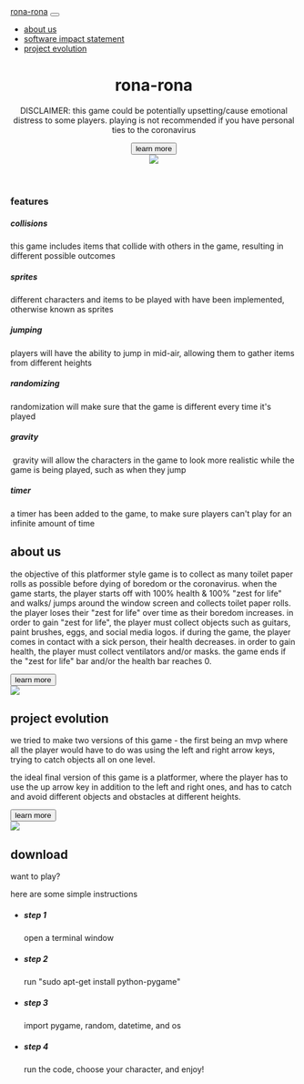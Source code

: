 <html lang="en">

<head>
	<base href="/">
	<!-- Required meta tags -->
	<title>Wappler starter page</title>
	<meta charset="utf-8">
	<meta name="viewport" content="width=device-width, initial-scale=1, shrink-to-fit=no">
	<!-- Bootstrap CSS -->
	<link href="https://stackpath.bootstrapcdn.com/font-awesome/4.7.0/css/font-awesome.min.css" rel="stylesheet" integrity="sha384-wvfXpqpZZVQGK6TAh5PVlGOfQNHSoD2xbE+QkPxCAFlNEevoEH3Sl0sibVcOQVnN" crossorigin="anonymous">
	<link rel="stylesheet" href="https://stackpath.bootstrapcdn.com/bootstrap/4.4.1/css/bootstrap.min.css" integrity="sha384-Vkoo8x4CGsO3+Hhxv8T/Q5PaXtkKtu6ug5TOeNV6gBiFeWPGFN9MuhOf23Q9Ifjh" crossorigin="anonymous">
	<!-- Custom CSS styles-->
	<link rel="stylesheet" href="css/style.css">
	<script src="https://code.jquery.com/jquery-3.3.1.slim.min.js" integrity="sha384-q8i/X+965DzO0rT7abK41JStQIAqVgRVzpbzo5smXKp4YfRvH+8abtTE1Pi6jizo" crossorigin="anonymous"></script>
</head>

<body>
	<nav class="navbar navbar-light bg-light navbar-expand-lg fixed-top">
		<div class="container"> <a class="navbar-brand" href="https://sd2020spring.github.io/DepthProject-prisha-rishita-and-kate/index.html">rona-rona</a>
			<button class="navbar-toggler" type="button" data-toggle="collapse" data-target="#navbarNav" aria-controls="navbarNav" aria-expanded="false" aria-label="Toggle navigation"> <span class="navbar-toggler-icon"></span> </button>
			<div class="collapse navbar-collapse" id="navbarNav">
				<ul class="navbar-nav ml-auto">
					<li class="nav-item active"> <a class="nav-link" href="https://sd2020spring.github.io/DepthProject-prisha-rishita-and-kate/pages/aboutus.html">about us</a> </li>
					<li class="nav-item"> <a class="nav-link" href="https://sd2020spring.github.io/DepthProject-prisha-rishita-and-kate/softwareimpactstatement.html">software impact statement</a> </li>
					<li class="nav-item"> <a class="nav-link" href="https://sd2020spring.github.io/DepthProject-prisha-rishita-and-kate/pages/evolution.html">project evolution</a> </li>
				</ul>
			</div>
		</div>
	</nav>
	<header id="page-header" class="pb-md-5 pb-5 pb-lg-0">
		<div class="container">
			<div class="row">
				<div id="header-text" class="order-2 order-sm-2 order-md-1 col-12 col-sm-12 col-md-7 col-lg-6">
					<h1 class="display-4">rona-rona</h1>
					<p class="lead">
						DISCLAIMER: this game could be potentially upsetting/cause emotional distress to some players. playing is not recommended if you have personal ties to the coronavirus</p>
					<a class="nav-link" href="https://sd2020spring.github.io/DepthProject-prisha-rishita-and-kate/blob/master/pages/softwareimpactstatement.html"><button type="button" class="btn btn-primary">learn more
					</button></a>
				</div>
				<div id="header-img" class="order-1 order-sm-1 order-md-2 col-12 col-sm-12 col-md-5 col-lg-6">
					<img class="img-fluid" src="assets/images/1.jpg"> </div>
			</div>
		</div>
	</header>
	<section id="features" class="bg-white">
		<div class="container">
			<div class="row">
				<div class="col-12 text-center">
					<h3 class="section-title">features</h3>
				</div>
			</div>
			<div class="row">
				<div class="col-12 col-md-6 col-lg-4 text-center py-4"> <i class="fa fa-car fa-4x text-muted" aria-hidden="true"></i>
					<h5 class="text-info">collisions</h5>
					<p class="text-muted">this game includes items that collide with others in the game, resulting in different possible outcomes&nbsp;</p>
				</div>
				<div class="col-12 col-md-6 col-lg-4 text-center py-4"> <i class="fa fa-user fa-4x text-muted" aria-hidden="true"></i>
					<h5 class="text-info">sprites</h5>
					<p class="text-muted">different characters and items to be played with have been implemented, otherwise known as sprites&nbsp;</p>
				</div>
				<div class="col-12 col-md-6 col-lg-4 text-center py-4"> <i class="fa fa-chevron-up fa-4x text-muted" aria-hidden="true"></i>
					<h5 class="text-info">jumping</h5>
					<p class="text-muted">players will have the ability to jump in mid-air, allowing them to gather items from different heights</p>
				</div>
				<div class="col-12 col-md-6 col-lg-4 text-center py-4"> <i aria-hidden="true" class="fa fa-random fa-4x text-muted"></i>
					<h5 class="text-info">randomizing</h5>
					<p class="text-muted">randomization will make sure that the game is different every time it's played&nbsp;</p>
				</div>
				<div class="col-12 col-md-6 col-lg-4 text-center py-4"> <i class="fa fa-arrow-down fa-4x text-muted" aria-hidden="true"></i>
					<h5 class="text-info">gravity</h5>
					<p class="text-muted">&nbsp;gravity will allow the characters in the game to look more realistic while the game is being played, such as when they jump</p>
				</div>
				<div class="col-12 col-md-6 col-lg-4 text-center py-4"> <i class="fa fa-clock-o fa-4x text-muted" aria-hidden="true"></i>
					<h5 class="text-info">timer</h5>
					<p class="text-muted">a timer has been added to the game, to make sure players can't play for an infinite amount of time</p>
				</div>
			</div>
		</div>
	</section>
	<section id="screenshots" class="bg-light">
		<div class="container-fluid px-lg-0 px-3">
			<div class="row align-items-center px-lg-0 no-gutters">
				<div class="col-12 col-lg-4 mx-auto order-lg-2 mb-3">
					<h2>about us</h2>
					<p>the objective of this platformer style game is to collect as many toilet paper rolls as possible before dying of boredom or the coronavirus. when the game starts, the player starts off with 100% health &amp; 100% "zest for
						life" and walks/ jumps around the window screen and collects toilet paper rolls. the player loses their "zest for life" over time as their boredom increases. in order to gain "zest for life", the player must collect objects
						such as guitars, paint brushes, eggs, and social media logos. if during the game, the player comes in contact with a sick person, their health decreases. in order to gain health, the player must collect ventilators and/or
						masks. the game ends if the "zest for life" bar and/or the health bar reaches 0.</p>
					<p></p>
					<a class="nav-link" href="https://sd2020spring.github.io/DepthProject-prisha-rishita-and-kate/blob/master/pages/aboutus.html"><button type="button" class="btn btn-primary">learn more
					</button></a>
				</div>
				<div class="col-12 col-lg-6 order-lg-1"> <img class="img-fluid" src="assets/images/2.jpg"> </div>
			</div>
			<div class="row align-items-center px-lg-0 no-gutters">
				<div class="col-12 col-lg-4 mx-auto order-lg-1 mb-3">
					<h2>project evolution</h2>
					<p>we tried to make two versions of this game - the first being an mvp where all the player would have to do was using the left and right arrow keys, trying to catch objects all on one level.</p>
					<p>the ideal final version of this game is a platformer, where the player has to use the up arrow key in addition to the left and right ones, and has to catch and avoid different objects and obstacles at different heights.</p>
					<a class="nav-link" href="https://sd2020spring.github.io/DepthProject-prisha-rishita-and-kate/blob/master/pages/evolution.html"><button type="button" class="btn btn-primary">learn more
					</button></a>
				</div>
				<div class="col-12 col-lg-6 order-lg-2"> <img class="img-fluid" src="assets/images/3.jpg"> </div>
			</div>
		</div>
	</section>
	<section id="faq" class="bg-white">
		<div class="container">
			<div class="row">
				<div class="col-12 col-md-4">
					<h2>download</h2>
					<p class="lead">want to play?</p>
					<p class="text-muted">here are some simple instructions</p>
				</div>
				<div class="col-12 col-md-8">
					<ul class="list list-unstyled">
						<li>
							<h5 class="bold">step 1</h5>
							<p class="mt-1">open a terminal window</p>
						</li>
						<li>
							<h5 class="bold">step 2</h5>
							<p class="mt-1">run "sudo apt-get install python-pygame"&nbsp;</p>
						</li>
						<li>
							<h5 class="bold">step 3</h5>
							<p class="mt-1">import pygame, random, datetime, and os</p>
						</li>
						<li>
							<h5 class="bold">step 4</h5>
							<p class="mt-1">run the code, choose your character, and enjoy!</p>
						</li>
					</ul>
				</div>
			</div>
		</div>
	</section>
	<!-- Optional JavaScript -->
	<!-- jQuery first, then Popper.js, then Bootstrap JS -->
	<script src="https://cdnjs.cloudflare.com/ajax/libs/popper.js/1.16.0/umd/popper.min.js" integrity="sha384-Q6E9RHvbIyZFJoft+2mJbHaEWldlvI9IOYy5n3zV9zzTtmI3UksdQRVvoxMfooAo" crossorigin="anonymous"></script>
	<script src="https://stackpath.bootstrapcdn.com/bootstrap/4.4.1/js/bootstrap.min.js" integrity="sha384-wfSDF2E50Y2D1uUdj0O3uMBJnjuUD4Ih7YwaYd1iqfktj0Uod8GCExl3Og8ifwB6" crossorigin="anonymous"></script>
</body>

</html>
